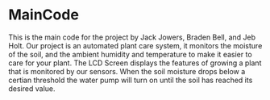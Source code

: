 # MainCode
This is the main code for the project by Jack Jowers, Braden Bell, and Jeb Holt.
Our project is an automated plant care system, it monitors the moisture of the soil, and the ambient humidity and temperature to make it easier to care for your plant. The LCD Screen displays the features of growing a plant that is monitored by our sensors. When the soil moisture drops below a certian threshold the water pump will turn on until the soil has reached its desired value.
